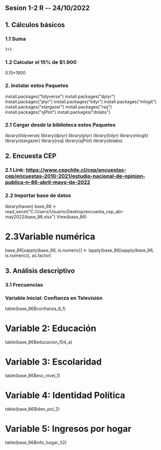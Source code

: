 ## Sesion 1-2 R -- 24/10/2022

## 1. Cálculos básicos

### 1.1 Suma
1+1

### 1.2 Calcular el 15% de $1.900
0.15*1900

### 2. Instalar estos Paquetes 
install.packages("tidyverse")
install.packages("dplyr")
install.packages("plyr")
install.packages("tidyr")
install.packages("mlogit")
install.packages("stargazer")
install.packages("rsq")
install.packages("sjPlot")
install.packages("dslabs")

### 2.1 Cargar desde la biblioteca estos Paquetes
library(tidyverse)
library(dplyr)
library(plyr)
library(tidyr)
library(mlogit)
library(stargazer)
library(rsq)
library(sjPlot)
library(dslabs)

## 2. Encuesta CEP
### 2.1 Link: https://www.cepchile.cl/cep/encuestas-cep/encuestas-2010-2021/estudio-nacional-de-opinion-publica-n-86-abril-mayo-de-2022

### 2.2 Importar base de datos
library(haven)
base_86 <- read_excel("C:/Users/Usuario/Desktop/encuesta_cep_abr-may2022/base_86.xlsx")
View(base_86)

# 2.3Variable numérica
base_86[sapply(base_86, is.numeric)] <- lapply(base_86[sapply(base_86, is.numeric)], as.factor)

## 3. Análisis descriptivo

### 3.1 Frecuencias

### Variable Inicial: Confianza en Televisión
table(base_86$confianza_6_f)

# Variable 2: Educación
table(base_86$educacion_104_a)

# Variable 3: Escolaridad
table(base_86$esc_nivel_1)

# Variable 4: Identidad Política
table(base_86$iden_pol_2)

# Variable 5: Ingresos por hogar
table(base_86$info_hogar_32)
